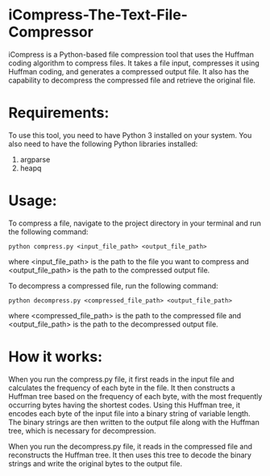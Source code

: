 # iCompress-The-Text-File-Compressor

iCompress is a Python-based file compression tool that uses the Huffman coding algorithm to compress files. It takes a file input, compresses it using Huffman coding, and generates a compressed output file. It also has the capability to decompress the compressed file and retrieve the original file.

# Requirements:
To use this tool, you need to have Python 3 installed on your system. You also need to have the following Python libraries installed:
  1. argparse
  2. heapq
  
# Usage:
To compress a file, navigate to the project directory in your terminal and run the following command:
  ```
  python compress.py <input_file_path> <output_file_path>
  ```
where <input_file_path> is the path to the file you want to compress and <output_file_path> is the path to the compressed output file.

To decompress a compressed file, run the following command:
  ```
  python decompress.py <compressed_file_path> <output_file_path>
  ```
where <compressed_file_path> is the path to the compressed file and <output_file_path> is the path to the decompressed output file.

# How it works:
When you run the compress.py file, it first reads in the input file and calculates the frequency of each byte in the file. It then constructs a Huffman tree based on the frequency of each byte, with the most frequently occurring bytes having the shortest codes. Using this Huffman tree, it encodes each byte of the input file into a binary string of variable length. The binary strings are then written to the output file along with the Huffman tree, which is necessary for decompression.

When you run the decompress.py file, it reads in the compressed file and reconstructs the Huffman tree. It then uses this tree to decode the binary strings and write the original bytes to the output file.
